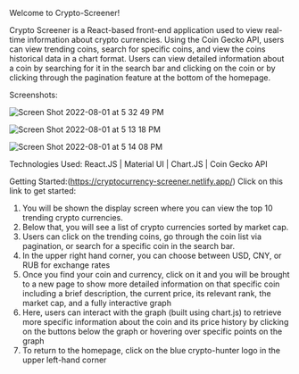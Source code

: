 Welcome to Crypto-Screener!

Crypto Screener is a React-based front-end application used to view real-time information about crypto currencies. Using the Coin Gecko API, users can view trending coins, search for specific coins, and view the coins historical data in a chart format. Users can view detailed information about a coin by searching for it in the search bar and clicking on the coin or by clicking through the pagination feature at the bottom of the homepage.

Screenshots: 

![Screen Shot 2022-08-01 at 5 32 49 PM](https://user-images.githubusercontent.com/100104797/182250305-b5939d7d-dbe2-4af4-ad23-6b5067bb2e3b.png)



![Screen Shot 2022-08-01 at 5 13 18 PM](https://user-images.githubusercontent.com/100104797/182248703-de50d871-1653-4c4a-b53e-105e27c77245.png)


![Screen Shot 2022-08-01 at 5 14 08 PM](https://user-images.githubusercontent.com/100104797/182248713-7a6247f7-a602-4935-8933-935157fc31c6.png)

Technologies Used: React.JS | Material UI | Chart.JS | Coin Gecko API


Getting Started:(https://cryptocurrency-screener.netlify.app/) Click on this link to get started:

  1. You will be shown the display screen where you can view the top 10 trending crypto currencies.
  2. Below that, you will see a list of crypto currencies sorted by market cap.
  3. Users can click on the trending coins, go through the coin list via pagination, or search for a specific coin in the search bar.
  4. In the upper right hand corner, you can choose between USD, CNY, or RUB for exchange rates
  5. Once you find your coin and currency, click on it and you will be brought to a new page to show more detailed information on that specific coin including a brief description, the current price, its relevant rank, the market cap, and a fully interactive graph
  6. Here, users can interact with the graph (built using chart.js) to retrieve more specific information about the coin and its price history by clicking on the buttons below the graph or hovering over specific points on the graph
  7. To return to the homepage, click on the blue crypto-hunter logo in the upper left-hand corner


